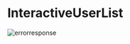 # InteractiveUserList

![errorresponse](https://user-images.githubusercontent.com/31958680/31941875-13c16f02-b8cc-11e7-919a-181c809c864f.png)

